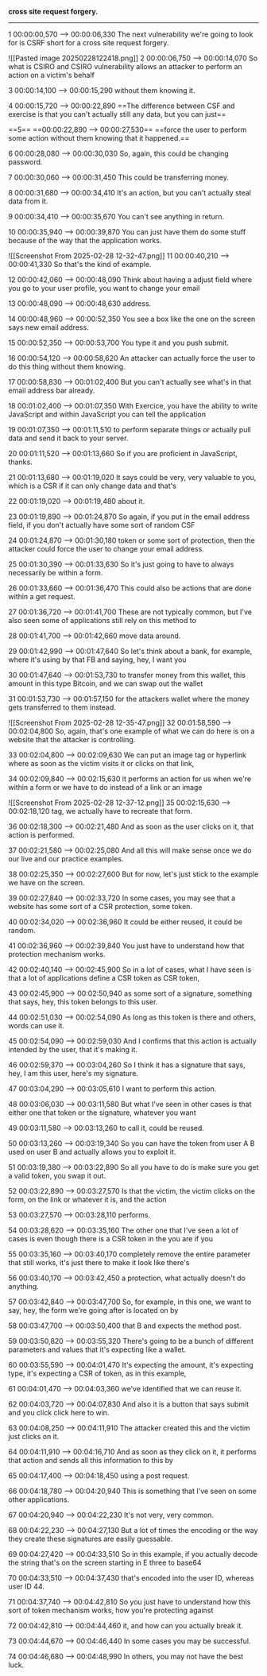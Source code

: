 **cross site request forgery.**









---

1
00:00:00,570 --> 00:00:06,330
The next vulnerability we're going to look for is CSRF short for a cross site request forgery.


![[Pasted image 20250228122418.png]]
2
00:00:06,750 --> 00:00:14,070
So what is CSIRO and CSIRO vulnerability allows an attacker to perform an action on a victim's behalf

3
00:00:14,100 --> 00:00:15,290
without them knowing it.

4
00:00:15,720 --> 00:00:22,890
==The difference between CSF and exercise is that you can't actually still any data, but you can just==

==5==
==00:00:22,890 --> 00:00:27,530==
==force the user to perform some action without them knowing that it happened.==

6
00:00:28,080 --> 00:00:30,030
So, again, this could be changing password.

7
00:00:30,060 --> 00:00:31,450
This could be transferring money.

8
00:00:31,680 --> 00:00:34,410
It's an action, but you can't actually steal data from it.

9
00:00:34,410 --> 00:00:35,670
You can't see anything in return.

10
00:00:35,940 --> 00:00:39,870
You can just have them do some stuff because of the way that the application works.


![[Screenshot From 2025-02-28 12-32-47.png]]
11
00:00:40,210 --> 00:00:41,330
So that's the kind of example.

12
00:00:42,060 --> 00:00:48,090
Think about having a adjust field where you go to your user profile, you want to change your email

13
00:00:48,090 --> 00:00:48,630
address.

14
00:00:48,960 --> 00:00:52,350
You see a box like the one on the screen says new email address.

15
00:00:52,350 --> 00:00:53,700
You type it and you push submit.

16
00:00:54,120 --> 00:00:58,620
An attacker can actually force the user to do this thing without them knowing.

17
00:00:58,830 --> 00:01:02,400
But you can't actually see what's in that email address bar already.

18
00:01:02,400 --> 00:01:07,350
With Exercice, you have the ability to write JavaScript and within JavaScript you can tell the application

19
00:01:07,350 --> 00:01:11,510
to perform separate things or actually pull data and send it back to your server.

20
00:01:11,520 --> 00:01:13,660
So if you are proficient in JavaScript, thanks.

21
00:01:13,680 --> 00:01:19,020
It says could be very, very valuable to you, which is a CSR if it can only change data and that's

22
00:01:19,020 --> 00:01:19,480
about it.

23
00:01:19,890 --> 00:01:24,870
So again, if you put in the email address field, if you don't actually have some sort of random CSF

24
00:01:24,870 --> 00:01:30,180
token or some sort of protection, then the attacker could force the user to change your email address.

25
00:01:30,390 --> 00:01:33,630
So it's just going to have to always necessarily be within a form.

26
00:01:33,660 --> 00:01:36,470
This could also be actions that are done within a get request.

27
00:01:36,720 --> 00:01:41,700
These are not typically common, but I've also seen some of applications still rely on this method to

28
00:01:41,700 --> 00:01:42,660
move data around.

29
00:01:42,990 --> 00:01:47,640
So let's think about a bank, for example, where it's using by that FB and saying, hey, I want you

30
00:01:47,640 --> 00:01:53,730
to transfer money from this wallet, this amount in this type Bitcoin, and we can swap out the wallet

31
00:01:53,730 --> 00:01:57,150
for the attackers wallet where the money gets transferred to them instead.



![[Screenshot From 2025-02-28 12-35-47.png]]
32
00:01:58,590 --> 00:02:04,800
So, again, that's one example of what we can do here is on a website that the attacker is controlling.

33
00:02:04,800 --> 00:02:09,630
We can put an image tag or hyperlink where as soon as the victim visits it or clicks on that link,

34
00:02:09,840 --> 00:02:15,630
it performs an action for us when we're within a form or we have to do instead of a link or an image



![[Screenshot From 2025-02-28 12-37-12.png]]
35
00:02:15,630 --> 00:02:18,120
tag, we actually have to recreate that form.

36
00:02:18,300 --> 00:02:21,480
And as soon as the user clicks on it, that action is performed.

37
00:02:21,580 --> 00:02:25,080
And all this will make sense once we do our live and our practice examples.

38
00:02:25,350 --> 00:02:27,600
But for now, let's just stick to the example we have on the screen.

39
00:02:27,840 --> 00:02:33,720
In some cases, you may see that a website has some sort of a CSR protection, some token.

40
00:02:34,020 --> 00:02:36,960
It could be either reused, it could be random.

41
00:02:36,960 --> 00:02:39,840
You just have to understand how that protection mechanism works.

42
00:02:40,140 --> 00:02:45,900
So in a lot of cases, what I have seen is that a lot of applications define a CSR token as CSR token,

43
00:02:45,900 --> 00:02:50,940
as some sort of a signature, something that says, hey, this token belongs to this user.

44
00:02:51,030 --> 00:02:54,090
As long as this token is there and others, words can use it.

45
00:02:54,090 --> 00:02:59,030
And I confirms that this action is actually intended by the user, that it's making it.

46
00:02:59,370 --> 00:03:04,260
So I think it has a signature that says, hey, I am this user, here's my signature.

47
00:03:04,290 --> 00:03:05,610
I want to perform this action.

48
00:03:06,030 --> 00:03:11,580
But what I've seen in other cases is that either one that token or the signature, whatever you want

49
00:03:11,580 --> 00:03:13,260
to call it, could be reused.

50
00:03:13,260 --> 00:03:19,340
So you can have the token from user A B used on user B and actually allows you to exploit it.

51
00:03:19,380 --> 00:03:22,890
So all you have to do is make sure you get a valid token, you swap it out.

52
00:03:22,890 --> 00:03:27,570
Is that the victim, the victim clicks on the form, on the link or whatever it is, and the action

53
00:03:27,570 --> 00:03:28,110
performs.

54
00:03:28,620 --> 00:03:35,160
The other one that I've seen a lot of cases is even though there is a CSR token in the you are if you

55
00:03:35,160 --> 00:03:40,170
completely remove the entire parameter that still works, it's just there to make it look like there's

56
00:03:40,170 --> 00:03:42,450
a protection, what actually doesn't do anything.

57
00:03:42,840 --> 00:03:47,700
So, for example, in this one, we want to say, hey, the form we're going after is located on by

58
00:03:47,700 --> 00:03:50,400
that B and expects the method post.

59
00:03:50,820 --> 00:03:55,320
There's going to be a bunch of different parameters and values that it's expecting like a wallet.

60
00:03:55,590 --> 00:04:01,470
It's expecting the amount, it's expecting type, it's expecting a CSR of token, as in this example,

61
00:04:01,470 --> 00:04:03,360
we've identified that we can reuse it.

62
00:04:03,720 --> 00:04:07,830
And also it is a button that says submit and you click click here to win.

63
00:04:08,250 --> 00:04:11,910
The attacker created this and the victim just clicks on it.

64
00:04:11,910 --> 00:04:16,710
And as soon as they click on it, it performs that action and sends all this information to this by

65
00:04:17,400 --> 00:04:18,450
using a post request.

66
00:04:18,780 --> 00:04:20,940
This is something that I've seen on some other applications.

67
00:04:20,940 --> 00:04:22,230
It's not very, very common.

68
00:04:22,230 --> 00:04:27,130
But a lot of times the encoding or the way they create these signatures are easily guessable.

69
00:04:27,420 --> 00:04:33,510
So in this example, if you actually decode the string that's on the screen starting in E three to base64

70
00:04:33,510 --> 00:04:37,430
that's encoded into the user ID, whereas user ID 44.

71
00:04:37,740 --> 00:04:42,810
So you just have to understand how this sort of token mechanism works, how you're protecting against

72
00:04:42,810 --> 00:04:44,460
it, and how can you actually break it.

73
00:04:44,670 --> 00:04:46,440
In some cases you may be successful.

74
00:04:46,680 --> 00:04:48,990
In others, you may not have the best luck.